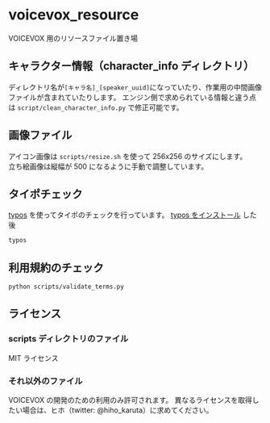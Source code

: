 # voicevox_resource

VOICEVOX 用のリソースファイル置き場

## キャラクター情報（character_info ディレクトリ）

ディレクトリ名が`[キャラ名]_[speaker_uuid]`になっていたり、作業用の中間画像ファイルが含まれていたりします。
エンジン側で求められている情報と違う点は `script/clean_character_info.py` で修正可能です。

## 画像ファイル

アイコン画像は `scripts/resize.sh` を使って 256x256 のサイズにします。  
立ち絵画像は縦幅が 500 になるように手動で調整しています。

## タイポチェック

[typos](https://github.com/crate-ci/typos) を使ってタイポのチェックを行っています。
[typos をインストール](https://github.com/crate-ci/typos#install) した後

```bash
typos
```

## 利用規約のチェック

```bash
python scripts/validate_terms.py
```

## ライセンス

### scripts ディレクトリのファイル

MIT ライセンス

### それ以外のファイル

VOICEVOX の開発のための利用のみ許可されます。
異なるライセンスを取得したい場合は、ヒホ（twitter: @hiho_karuta）に求めてください。

